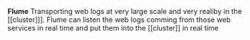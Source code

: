 **Flume**
Transporting web logs at very large scale and very realiby in the [[cluster]]]. 
Flume can listen the web logs comming from those web services in real time and put them into the [[cluster]] in real time 